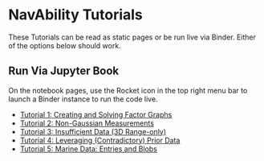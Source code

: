 # NavAbility Tutorials

These Tutorials can be read as static pages or be run live via Binder.  Either of the options below should work.
<!-- ## Run Via NavAbility App

A free tier access to NavAbility servers is provided through the user `guest@navability.io`.  To learn more about using the guest user, consider trying the [NavAbility Tutorials](https://app.navability.io/get-started/tutorials).

<a href="https://app.navability.io/get-started/tutorials"><p align="center">
<img src="https://user-images.githubusercontent.com/6412556/218645925-4fa31c70-8c93-49d8-a43d-f18ffde5e28f.png" width="480px" border="0" />
</p></a>

Including SDK.jl version of Tutorial 5 not yet available in JupyterBook links below. -->

## Run Via Jupyter Book

On the notebook pages, use the Rocket icon in the top right menu bar to launch a Binder instance to run the code live.

- [Tutorial 1: Creating and Solving Factor Graphs](sdkpynb:python/navability-sdk/icra-1-simple)
- [Tutorial 2: Non-Gaussian Measurements](sdkpynb:python/navability-sdk/icra-2-nongaussian)
- [Tutorial 3: Insufficient Data (3D Range-only)](sdkpynb:python/navability-sdk/icra-3-rangeonly)
- [Tutorial 4: Leveraging (Contradictory) Prior Data](sdkpynb:python/navability-sdk/icra-4-contradictorydata)
- [Tutorial 5: Marine Data: Entries and Blobs](sdkpynb:python/navability-sdk/icra-5-marineexample)
